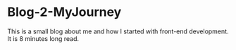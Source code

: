 # Blog-2-MyJourney
This is a small blog about me and how I started with front-end development. It is 8 minutes long read. 
